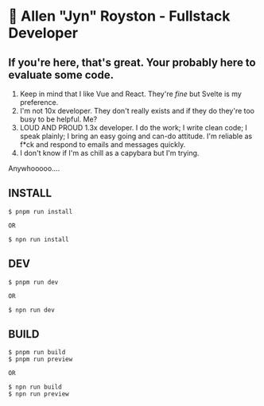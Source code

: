 # 🚀 Allen "Jyn" Royston - Fullstack Developer

## If you're here, that's great.  Your probably here to evaluate some code.  
1. Keep in mind that I like Vue and React.  They're *fine* but Svelte is my preference. 
2. I'm not 10x developer.  They don't really exists and if they do they're too busy to be helpful.  Me?
3. LOUD AND PROUD 1.3x developer. I do the work; I write clean code; I speak plainly; I bring an easy going and can-do attitude. I'm reliable as f*ck and respond to emails and messages quickly.  
4. I don't know if I'm as chill as a capybara but I'm trying.

Anywhooooo....  

## INSTALL
```
$ pnpm run install

OR

$ npn run install
```

## DEV 
```
$ pnpm run dev

OR

$ npn run dev
```

## BUILD 
```
$ pnpm run build
$ pnpm run preview

OR

$ npn run build
$ npn run preview

```
